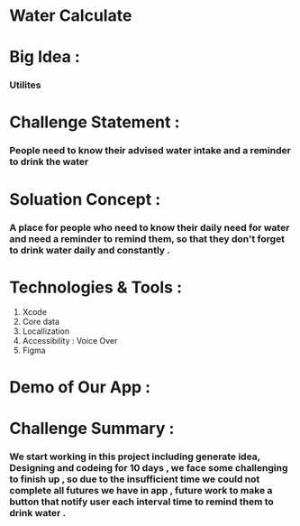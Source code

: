 # Water Calculate
# Big Idea :
### Utilites
# Challenge Statement :
### People need to know their advised water intake and a reminder to drink the water
# Soluation Concept : 
### A place for people who need to know their daily need for water and need a reminder to remind them, so that they don't forget to drink water daily and constantly .
# Technologies & Tools :
1. Xcode
2. Core data 
3. Locallization 
4. Accessibility : Voice Over 
5. Figma 
# Demo of Our App :

# Challenge Summary :
###  We start working in this project including  generate idea, Designing and codeing for 10 days , we face some challenging to finish up , so  due to the insufficient time we could not complete all futures we have in app , future work to make a button that notify user each interval time to remind them to drink water .

